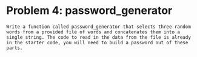 # Problem 4: password_generator

    Write a function called password_generator that selects three random words from a provided file of words and concatenates them into a single string. The code to read in the data from the file is already in the starter code, you will need to build a password out of these parts.

